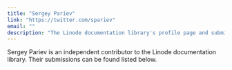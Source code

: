 ```yaml
---
title: "Sergey Pariev"
link: "https://twitter.com/spariev"
email: ""
description: "The Linode documentation library's profile page and submission listing for Sergey Pariev"
---
```


Sergey Pariev is an independent contributor to the Linode documentation library. Their submissions can be found listed below.